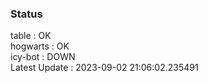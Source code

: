 ### Status


table : OK  
hogwarts : OK  
icy-bot : DOWN  
Latest Update : 2023-09-02 21:06:02.235491
